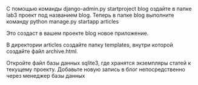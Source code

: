С помощью команды django-admin.py startproject blog оздайте в папке lab3 проект под названием blog. Теперь в папке blog выполните команду
python manage.py startapp articles

Это создаст в вашем проекте blog новое приложение.

В директории articles создайте папку templates, внутри которой создайте файл archive.html.

Откройте файл базы данных sqlite3, где хранятся экземпляры статей к текущему проекту. Добавьте новую запись в блог непосредственно через менеджер базы данных
